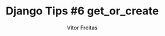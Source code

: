 ---
layout: post
title: "Django Tips #6 get_or_create"
author: Vitor Freitas
tags: django models queryset
category: tips
thumbnail: "/media/django-tip-6-get-or-create/featured-post-image.jpg"
featured_image: "/media/django-tip-6-get-or-create/featured-post-image.jpg"
---
